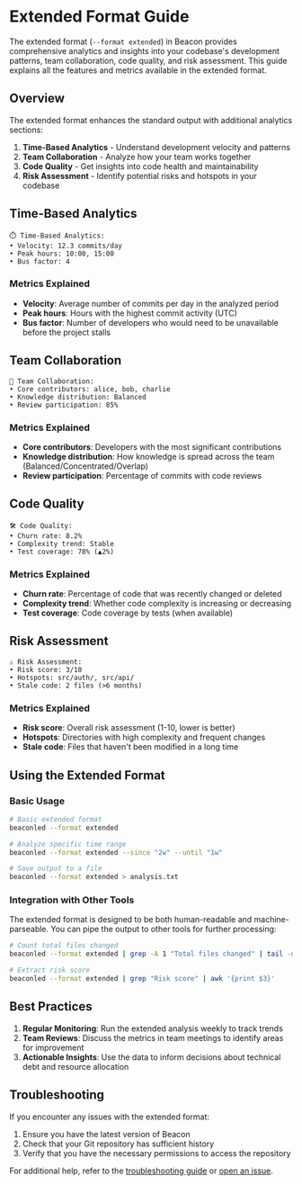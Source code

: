 # Extended Format Guide

The extended format (`--format extended`) in Beacon provides comprehensive analytics and insights into your codebase's development patterns, team collaboration, code quality, and risk assessment. This guide explains all the features and metrics available in the extended format.

## Overview

The extended format enhances the standard output with additional analytics sections:

1. **Time-Based Analytics** - Understand development velocity and patterns
2. **Team Collaboration** - Analyze how your team works together
3. **Code Quality** - Get insights into code health and maintainability
4. **Risk Assessment** - Identify potential risks and hotspots in your codebase

## Time-Based Analytics

```
⏱️ Time-Based Analytics:
• Velocity: 12.3 commits/day
• Peak hours: 10:00, 15:00
• Bus factor: 4
```

### Metrics Explained

- **Velocity**: Average number of commits per day in the analyzed period
- **Peak hours**: Hours with the highest commit activity (UTC)
- **Bus factor**: Number of developers who would need to be unavailable before the project stalls

## Team Collaboration

```
👥 Team Collaboration:
• Core contributors: alice, bob, charlie
• Knowledge distribution: Balanced
• Review participation: 85%
```

### Metrics Explained

- **Core contributors**: Developers with the most significant contributions
- **Knowledge distribution**: How knowledge is spread across the team (Balanced/Concentrated/Overlap)
- **Review participation**: Percentage of commits with code reviews

## Code Quality

```
🛠️ Code Quality:
• Churn rate: 8.2%
• Complexity trend: Stable
• Test coverage: 78% (▲2%)
```

### Metrics Explained

- **Churn rate**: Percentage of code that was recently changed or deleted
- **Complexity trend**: Whether code complexity is increasing or decreasing
- **Test coverage**: Code coverage by tests (when available)

## Risk Assessment

```
⚠️ Risk Assessment:
• Risk score: 3/10
• Hotspots: src/auth/, src/api/
• Stale code: 2 files (>6 months)
```

### Metrics Explained

- **Risk score**: Overall risk assessment (1-10, lower is better)
- **Hotspots**: Directories with high complexity and frequent changes
- **Stale code**: Files that haven't been modified in a long time

## Using the Extended Format

### Basic Usage

```bash
# Basic extended format
beaconled --format extended

# Analyze specific time range
beaconled --format extended --since "2w" --until "1w"

# Save output to a file
beaconled --format extended > analysis.txt
```

### Integration with Other Tools

The extended format is designed to be both human-readable and machine-parseable. You can pipe the output to other tools for further processing:

```bash
# Count total files changed
beaconled --format extended | grep -A 1 "Total files changed" | tail -n 1

# Extract risk score
beaconled --format extended | grep "Risk score" | awk '{print $3}'
```

## Best Practices

1. **Regular Monitoring**: Run the extended analysis weekly to track trends
2. **Team Reviews**: Discuss the metrics in team meetings to identify areas for improvement
3. **Actionable Insights**: Use the data to inform decisions about technical debt and resource allocation

## Troubleshooting

If you encounter any issues with the extended format:

1. Ensure you have the latest version of Beacon
2. Check that your Git repository has sufficient history
3. Verify that you have the necessary permissions to access the repository

For additional help, refer to the [troubleshooting guide](troubleshooting.md) or [open an issue](https://github.com/shrwnsan/beacon-delivery-compass/issues).
